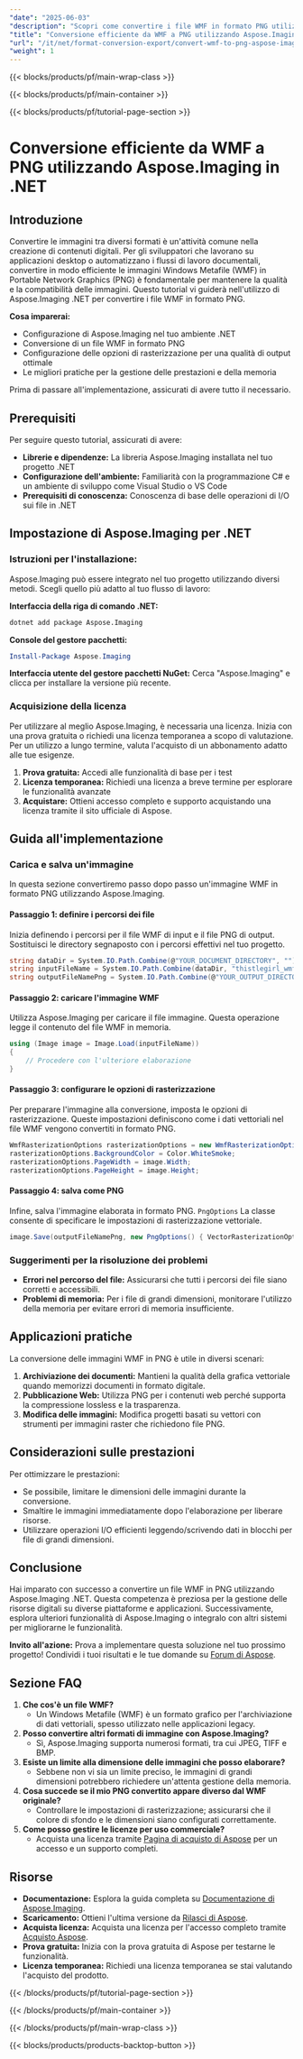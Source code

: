 ```yaml
---
"date": "2025-06-03"
"description": "Scopri come convertire i file WMF in formato PNG utilizzando Aspose.Imaging per .NET. Questa guida illustra la configurazione, i passaggi di conversione e i suggerimenti per l'ottimizzazione."
"title": "Conversione efficiente da WMF a PNG utilizzando Aspose.Imaging in .NET"
"url": "/it/net/format-conversion-export/convert-wmf-to-png-aspose-imaging-net/"
"weight": 1
---
```


{{< blocks/products/pf/main-wrap-class >}}

{{< blocks/products/pf/main-container >}}

{{< blocks/products/pf/tutorial-page-section >}}
# Conversione efficiente da WMF a PNG utilizzando Aspose.Imaging in .NET

## Introduzione

Convertire le immagini tra diversi formati è un'attività comune nella creazione di contenuti digitali. Per gli sviluppatori che lavorano su applicazioni desktop o automatizzano i flussi di lavoro documentali, convertire in modo efficiente le immagini Windows Metafile (WMF) in Portable Network Graphics (PNG) è fondamentale per mantenere la qualità e la compatibilità delle immagini. Questo tutorial vi guiderà nell'utilizzo di Aspose.Imaging .NET per convertire i file WMF in formato PNG.

**Cosa imparerai:**
- Configurazione di Aspose.Imaging nel tuo ambiente .NET
- Conversione di un file WMF in formato PNG
- Configurazione delle opzioni di rasterizzazione per una qualità di output ottimale
- Le migliori pratiche per la gestione delle prestazioni e della memoria

Prima di passare all'implementazione, assicurati di avere tutto il necessario.

## Prerequisiti

Per seguire questo tutorial, assicurati di avere:
- **Librerie e dipendenze:** La libreria Aspose.Imaging installata nel tuo progetto .NET
- **Configurazione dell'ambiente:** Familiarità con la programmazione C# e un ambiente di sviluppo come Visual Studio o VS Code
- **Prerequisiti di conoscenza:** Conoscenza di base delle operazioni di I/O sui file in .NET

## Impostazione di Aspose.Imaging per .NET

### Istruzioni per l'installazione:
Aspose.Imaging può essere integrato nel tuo progetto utilizzando diversi metodi. Scegli quello più adatto al tuo flusso di lavoro:

**Interfaccia della riga di comando .NET:**
```bash
dotnet add package Aspose.Imaging
```

**Console del gestore pacchetti:**
```powershell
Install-Package Aspose.Imaging
```

**Interfaccia utente del gestore pacchetti NuGet:**
Cerca "Aspose.Imaging" e clicca per installare la versione più recente.

### Acquisizione della licenza
Per utilizzare al meglio Aspose.Imaging, è necessaria una licenza. Inizia con una prova gratuita o richiedi una licenza temporanea a scopo di valutazione. Per un utilizzo a lungo termine, valuta l'acquisto di un abbonamento adatto alle tue esigenze.
1. **Prova gratuita:** Accedi alle funzionalità di base per i test
2. **Licenza temporanea:** Richiedi una licenza a breve termine per esplorare le funzionalità avanzate
3. **Acquistare:** Ottieni accesso completo e supporto acquistando una licenza tramite il sito ufficiale di Aspose.

## Guida all'implementazione

### Carica e salva un'immagine
In questa sezione convertiremo passo dopo passo un'immagine WMF in formato PNG utilizzando Aspose.Imaging.

#### Passaggio 1: definire i percorsi dei file
Inizia definendo i percorsi per il file WMF di input e il file PNG di output. Sostituisci le directory segnaposto con i percorsi effettivi nel tuo progetto.
```csharp
string dataDir = System.IO.Path.Combine(@"YOUR_DOCUMENT_DIRECTORY", "");
string inputFileName = System.IO.Path.Combine(dataDir, "thistlegirl_wmfsample.wmf");
string outputFileNamePng = System.IO.Path.Combine(@"YOUR_OUTPUT_DIRECTORY", "thistlegirl_wmfsample.png");
```

#### Passaggio 2: caricare l'immagine WMF
Utilizza Aspose.Imaging per caricare il file immagine. Questa operazione legge il contenuto del file WMF in memoria.
```csharp
using (Image image = Image.Load(inputFileName))
{
    // Procedere con l'ulteriore elaborazione
}
```

#### Passaggio 3: configurare le opzioni di rasterizzazione
Per preparare l'immagine alla conversione, imposta le opzioni di rasterizzazione. Queste impostazioni definiscono come i dati vettoriali nel file WMF vengono convertiti in formato PNG.
```csharp
WmfRasterizationOptions rasterizationOptions = new WmfRasterizationOptions();
rasterizationOptions.BackgroundColor = Color.WhiteSmoke;
rasterizationOptions.PageWidth = image.Width;
rasterizationOptions.PageHeight = image.Height;
```

#### Passaggio 4: salva come PNG
Infine, salva l'immagine elaborata in formato PNG. `PngOptions` La classe consente di specificare le impostazioni di rasterizzazione vettoriale.
```csharp
image.Save(outputFileNamePng, new PngOptions() { VectorRasterizationOptions = rasterizationOptions });
```

### Suggerimenti per la risoluzione dei problemi
- **Errori nel percorso del file:** Assicurarsi che tutti i percorsi dei file siano corretti e accessibili.
- **Problemi di memoria:** Per i file di grandi dimensioni, monitorare l'utilizzo della memoria per evitare errori di memoria insufficiente.

## Applicazioni pratiche
La conversione delle immagini WMF in PNG è utile in diversi scenari:
1. **Archiviazione dei documenti:** Mantieni la qualità della grafica vettoriale quando memorizzi documenti in formato digitale.
2. **Pubblicazione Web:** Utilizza PNG per i contenuti web perché supporta la compressione lossless e la trasparenza.
3. **Modifica delle immagini:** Modifica progetti basati su vettori con strumenti per immagini raster che richiedono file PNG.

## Considerazioni sulle prestazioni
Per ottimizzare le prestazioni:
- Se possibile, limitare le dimensioni delle immagini durante la conversione.
- Smaltire le immagini immediatamente dopo l'elaborazione per liberare risorse.
- Utilizzare operazioni I/O efficienti leggendo/scrivendo dati in blocchi per file di grandi dimensioni.

## Conclusione
Hai imparato con successo a convertire un file WMF in PNG utilizzando Aspose.Imaging .NET. Questa competenza è preziosa per la gestione delle risorse digitali su diverse piattaforme e applicazioni. Successivamente, esplora ulteriori funzionalità di Aspose.Imaging o integralo con altri sistemi per migliorarne le funzionalità.

**Invito all'azione:** Prova a implementare questa soluzione nel tuo prossimo progetto! Condividi i tuoi risultati e le tue domande su [Forum di Aspose](https://forum.aspose.com/c/imaging/10).

## Sezione FAQ
1. **Che cos'è un file WMF?**
   - Un Windows Metafile (WMF) è un formato grafico per l'archiviazione di dati vettoriali, spesso utilizzato nelle applicazioni legacy.
2. **Posso convertire altri formati di immagine con Aspose.Imaging?**
   - Sì, Aspose.Imaging supporta numerosi formati, tra cui JPEG, TIFF e BMP.
3. **Esiste un limite alla dimensione delle immagini che posso elaborare?**
   - Sebbene non vi sia un limite preciso, le immagini di grandi dimensioni potrebbero richiedere un'attenta gestione della memoria.
4. **Cosa succede se il mio PNG convertito appare diverso dal WMF originale?**
   - Controllare le impostazioni di rasterizzazione; assicurarsi che il colore di sfondo e le dimensioni siano configurati correttamente.
5. **Come posso gestire le licenze per uso commerciale?**
   - Acquista una licenza tramite [Pagina di acquisto di Aspose](https://purchase.aspose.com/buy) per un accesso e un supporto completi.

## Risorse
- **Documentazione:** Esplora la guida completa su [Documentazione di Aspose.Imaging](https://reference.aspose.com/imaging/net/).
- **Scaricamento:** Ottieni l'ultima versione da [Rilasci di Aspose](https://releases.aspose.com/imaging/net/).
- **Acquista licenza:** Acquista una licenza per l'accesso completo tramite [Acquisto Aspose](https://purchase.aspose.com/buy).
- **Prova gratuita:** Inizia con la prova gratuita di Aspose per testarne le funzionalità.
- **Licenza temporanea:** Richiedi una licenza temporanea se stai valutando l'acquisto del prodotto.

{{< /blocks/products/pf/tutorial-page-section >}}

{{< /blocks/products/pf/main-container >}}

{{< /blocks/products/pf/main-wrap-class >}}

{{< blocks/products/products-backtop-button >}}